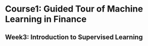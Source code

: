 # Course1: Guided Tour of Machine Learning in Finance
## Week3: Introduction to Supervised Learning

